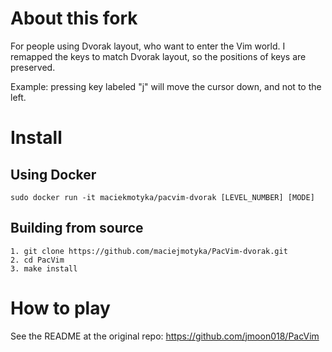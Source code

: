 # About this fork

For people using Dvorak layout, who want to enter the Vim world.
I remapped the keys to match Dvorak layout, so the positions of keys are
preserved.

Example: pressing key labeled "j" will move the cursor down, and not to the
left.

# Install

## Using Docker

```
sudo docker run -it maciekmotyka/pacvim-dvorak [LEVEL_NUMBER] [MODE]
```

## Building from source

```
1. git clone https://github.com/maciejmotyka/PacVim-dvorak.git
2. cd PacVim
3. make install
```

# How to play

See the README at the original repo: https://github.com/jmoon018/PacVim

